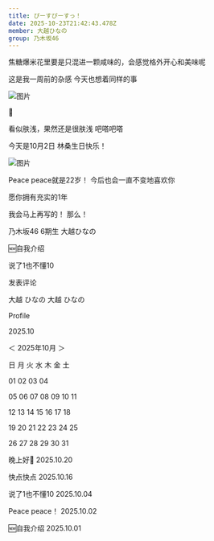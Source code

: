 ```yaml
---
title: ぴーすぴーすっ！
date: 2025-10-23T21:42:43.478Z
member: 大越ひなの
group: 乃木坂46
---
```


焦糖爆米花里要是只混进一颗咸味的，会感觉格外开心和美味呢




这是我一周前的杂感
今天也想着同样的事


![图片](https://www.nogizaka46.com/files/46/diary/n46/MEMBER/moblog/202510/mobd3KXy3.jpg)

🍿


看似肤浅，果然还是很肤浅
吧嗒吧嗒













今天是10月2日
林桑生日快乐！






![图片](https://www.nogizaka46.com/files/46/diary/n46/MEMBER/moblog/202510/mob0jjlhx.jpg)


Peace peace就是22岁！
今后也会一直不变地喜欢你



愿你拥有充实的1年








我会马上再写的！
那么！






乃木坂46 6期生
大越ひなの















🆕自我介绍







说了1也不懂10




















发表评论

















大越 ひなの
大越 ひなの




Profile




















2025.10















＜
2025年10月
＞



日
月
火
水
木
金
土





01
02
03
04


05
06
07
08
09
10
11


12
13
14
15
16
17
18


19
20
21
22
23
24
25


26
27
28
29
30
31
























晚上好🌛
2025.10.20





快点快点
2025.10.16





说了1也不懂10
2025.10.04





Peace peace！
2025.10.02





🆕自我介绍
2025.10.01